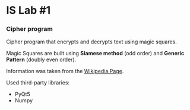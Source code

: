 # IS Lab #1
### Cipher program
Cipher program that encrypts and decrypts text using magic squares. 

Magic Squares are built using **Siamese method** (odd order) and **Generic Pattern** (doubly even order).

Information was taken from the [Wikipedia Page](https://en.wikipedia.org/wiki/Magic_square).

Used third-party libraries: 
- PyQt5
- Numpy